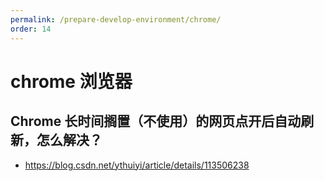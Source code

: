 ```yaml
---
permalink: /prepare-develop-environment/chrome/
order: 14
---
```


# chrome 浏览器

## Chrome 长时间搁置（不使用）的网页点开后自动刷新，怎么解决？

- https://blog.csdn.net/ythuiyi/article/details/113506238
